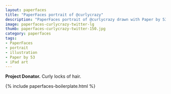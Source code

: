```yaml
---
layout: paperfaces
title: "PaperFaces portrait of @curlycrazy"
description: "PaperFaces portrait of @curlycrazy drawn with Paper by 53 on an iPad."
image: paperfaces-curlycrazy-twitter-lg
thumb: paperfaces-curlycrazy-twitter-150.jpg
category: paperfaces
tags: 
- PaperFaces
- portrait
- illustration
- Paper by 53
- iPad art
---
```


**Project Donator.** Curly locks of hair.

{% include paperfaces-boilerplate.html %}